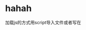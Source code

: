 # hahah

加载js的方式用script导入文件或者写在<script>中， 由scope的问题
如果进行加载的话， 各个浏览器只能同时加载10个以内的js文件
IIFS如何实现scope的
使用静态拼接的话， 生产发布时会生成很多冗余文件， 开发时每次更改文件都要重新拼接

CommonJS AMD ESM 三种模块的问题

side effect / tree shake
